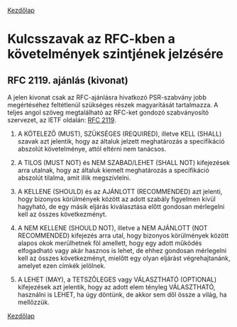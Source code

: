 [Kezdőlap](../README.md)

# Kulcsszavak az RFC-kben a követelmények szintjének jelzésére

## RFC 2119. ajánlás (kivonat)

A jelen kivonat csak az RFC-ajánlásra hivatkozó PSR-szabvány jobb megértéséhez feltétlenül
szükséges részek magyarítását tartalmazza. A teljes angol szöveg megtalálható az
RFC-ket gondozó szabványosító szervezet, az IETF oldalán: [RFC 2119](https://tools.ietf.org/html/rfc2119).

1. A KÖTELEZŐ (MUST), SZÜKSÉGES (REQUIRED), illetve KELL (SHALL) szavak azt jelentik,
hogy az általuk jelzett meghatározás a specifikáció abszolút követelménye, attól
eltérni nem tanácsos.

2. A TILOS (MUST NOT) és NEM SZABAD/LEHET (SHALL NOT) kifejezések arra utalnak,
hogy az általuk kiemelt meghatározás a specifikáció abszolút tilalma, amit illik
megszívlelni.

3. A KELLENE (SHOULD) és az AJÁNLOTT (RECOMMENDED) azt jelenti, hogy bizonyos
körülmények között az adott szabály figyelmen kívül hagyható, de egy másik eljárás
kiválasztása előtt gondosan mérlegelni kell az összes következményt.

4. A NEM KELLENE (SHOULD NOT), illetve a NEM AJÁNLOTT (NOT RECOMMENDED) kifejezés
arra utal, hogy bizonyos körülmények között alapos okok merülhetnek föl amellett,
hogy egy adott működés elfogadható vagy akár hasznos is lehet, de ehhez gondosan
mérlegelni kell az összes következményt, mielőtt egy olyan eljárást végrehajtanánk,
amelyet ezen címkék jelölnek.

5. A LEHET (MAY), a TETSZŐLEGES vagy VÁLASZTHATÓ (OPTIONAL) kifejezések azt jelentik,
hogy az adott elem tényleg VÁLASZTHATÓ, használni is LEHET, ha úgy döntünk, de akkor
sem dől össze a világ, ha mellőzzük.

[Kezdőlap](../README.md)
